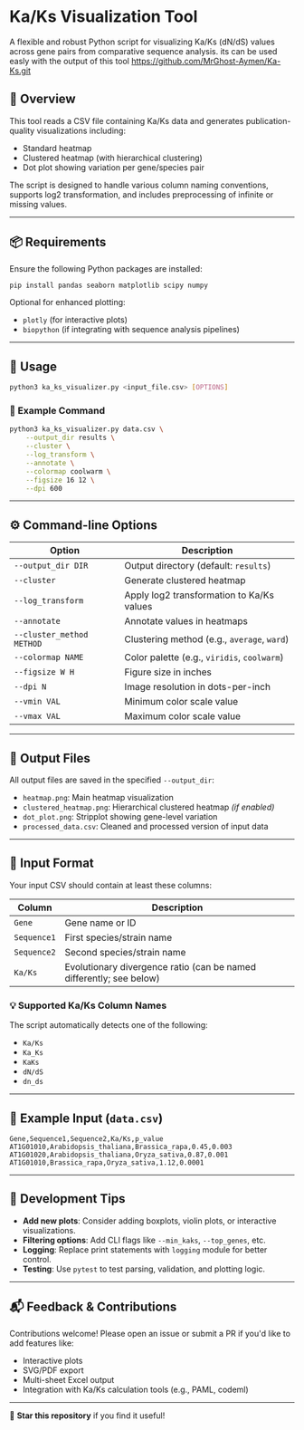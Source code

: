 # Ka/Ks Visualization Tool

A flexible and robust Python script for visualizing Ka/Ks (dN/dS) values across gene pairs from comparative sequence analysis.
its can be used easly with the output of this tool https://github.com/MrGhost-Aymen/Ka-Ks.git
## 📌 Overview

This tool reads a CSV file containing Ka/Ks data and generates publication-quality visualizations including:

- Standard heatmap
- Clustered heatmap (with hierarchical clustering)
- Dot plot showing variation per gene/species pair

The script is designed to handle various column naming conventions, supports log2 transformation, and includes preprocessing of infinite or missing values.

---

## 📦 Requirements

Ensure the following Python packages are installed:

```bash
pip install pandas seaborn matplotlib scipy numpy
```

Optional for enhanced plotting:
- `plotly` (for interactive plots)
- `biopython` (if integrating with sequence analysis pipelines)

---

## 🚀 Usage

```bash
python3 ka_ks_visualizer.py <input_file.csv> [OPTIONS]
```

### 🔧 Example Command

```bash
python3 ka_ks_visualizer.py data.csv \
    --output_dir results \
    --cluster \
    --log_transform \
    --annotate \
    --colormap coolwarm \
    --figsize 16 12 \
    --dpi 600
```

---

## ⚙️ Command-line Options

| Option              | Description |
|---------------------|-------------|
| `--output_dir DIR`  | Output directory (default: `results`) |
| `--cluster`         | Generate clustered heatmap |
| `--log_transform`   | Apply log2 transformation to Ka/Ks values |
| `--annotate`        | Annotate values in heatmaps |
| `--cluster_method METHOD` | Clustering method (e.g., `average`, `ward`) |
| `--colormap NAME`   | Color palette (e.g., `viridis`, `coolwarm`) |
| `--figsize W H`     | Figure size in inches |
| `--dpi N`           | Image resolution in dots-per-inch |
| `--vmin VAL`        | Minimum color scale value |
| `--vmax VAL`        | Maximum color scale value |

---

## 📁 Output Files

All output files are saved in the specified `--output_dir`:

- `heatmap.png`: Main heatmap visualization
- `clustered_heatmap.png`: Hierarchical clustered heatmap *(if enabled)*
- `dot_plot.png`: Stripplot showing gene-level variation
- `processed_data.csv`: Cleaned and processed version of input data

---

## 📄 Input Format

Your input CSV should contain at least these columns:

| Column       | Description |
|--------------|-------------|
| `Gene`       | Gene name or ID |
| `Sequence1`  | First species/strain name |
| `Sequence2`  | Second species/strain name |
| `Ka/Ks`      | Evolutionary divergence ratio (can be named differently; see below) |

### 💡 Supported Ka/Ks Column Names

The script automatically detects one of the following:
- `Ka/Ks`
- `Ka_Ks`
- `KaKs`
- `dN/dS`
- `dn_ds`

---

## 🧪 Example Input (`data.csv`)

```csv
Gene,Sequence1,Sequence2,Ka/Ks,p_value
AT1G01010,Arabidopsis_thaliana,Brassica_rapa,0.45,0.003
AT1G01020,Arabidopsis_thaliana,Oryza_sativa,0.87,0.001
AT1G01010,Brassica_rapa,Oryza_sativa,1.12,0.0001
```

---

## 🧰 Development Tips

- **Add new plots**: Consider adding boxplots, violin plots, or interactive visualizations.
- **Filtering options**: Add CLI flags like `--min_kaks`, `--top_genes`, etc.
- **Logging**: Replace print statements with `logging` module for better control.
- **Testing**: Use `pytest` to test parsing, validation, and plotting logic.

---

## 📬 Feedback & Contributions

Contributions welcome! Please open an issue or submit a PR if you'd like to add features like:

- Interactive plots
- SVG/PDF export
- Multi-sheet Excel output
- Integration with Ka/Ks calculation tools (e.g., PAML, codeml)

---

🌟 **Star this repository** if you find it useful!
